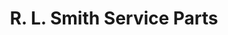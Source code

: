 ---
title: "R. L. Smith Service Parts"
url: /rensselaer/r-l-smith-service-parts/
shop: Autowerkstatt
---